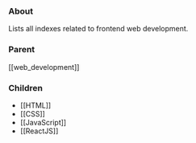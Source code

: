 ### About
Lists all indexes related to frontend web development.

### Parent
[[web_development]]

### Children
- [[HTML]]
- [[CSS]]
- [[JavaScript]]
- [[ReactJS]]
